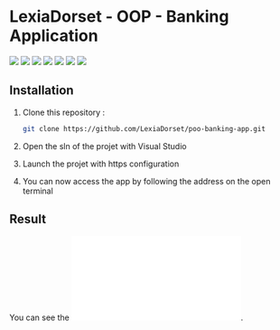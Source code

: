 # LexiaDorset - OOP - Banking Application

<div>
    <img src="https://img.shields.io/badge/C%23-239120?style=for-the-badge&logo=c-sharp&logoColor=white"/>
<img src="https://img.shields.io/badge/.NET-5C2D91?style=for-the-badge&logoColor=white"/>
 <img src="https://img.shields.io/badge/ASP.NET%20Core-%237A7A7A.svg?&style=for-the-badge&logo=aspdotnet&logoColor=ffffff"/>
<img src="https://img.shields.io/badge/SQL_Server-CC2927?style=for-the-badge&logo=microsoft-sql-server&logoColor=white"/>
<img src="https://img.shields.io/badge/Razor_Pages-512BD4?style=for-the-badge&logo=razor&logoColor=white"/>
<img src="https://img.shields.io/badge/NUnit-2D4F77?style=for-the-badge&logo=nunit&logoColor=white"/>
<img src="https://img.shields.io/badge/Dependency_Injection-512BD4?style=for-the-badge&logo=dotnet&logoColor=white"/>
</div>

## Installation

1. Clone this repository :
   ```bash
   git clone https://github.com/LexiaDorset/poo-banking-app.git

2. Open the sln of the projet with Visual Studio

3. Launch the projet with https configuration

4. You can now access the app by following the address on the open terminal

## Result
You can see the ![report](epita-ca1-74526_report.pdf).
